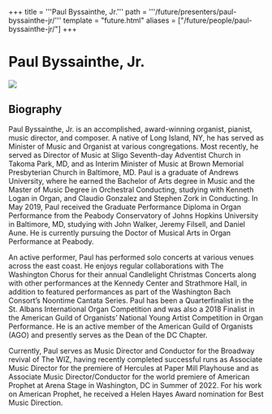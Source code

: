 +++
title = '''Paul Byssainthe, Jr.'''
path = '''/future/presenters/paul-byssainthe-jr/'''
template = "future.html"
aliases = ["/future/people/paul-byssainthe-jr/"]
+++

<h1>Paul Byssainthe, Jr.</h1>

<img class="speaker-photo" src="https://custom.cvent.com/C3A4539B19F74ABCB6FCE437F6BC0A74/files/event/910aaf2914d44586a56fbd0b3b2c31c0/69ed1f9ad3e943d7a0e367655c78f048.jpg">
<h2>Biography</h2>
<p>Paul Byssainthe, Jr. is an accomplished, award-winning organist, pianist, music director, and composer. A native of Long Island, NY, he has served as Minister of Music and Organist at various congregations. Most recently, he served as Director of Music at Sligo Seventh-day Adventist Church in Takoma Park, MD, and as Interim Minister of Music at Brown Memorial Presbyterian Church in Baltimore, MD. Paul is a graduate of Andrews University, where he earned the Bachelor of Arts degree in Music and the Master of Music Degree in Orchestral Conducting, studying with Kenneth Logan in Organ, and Claudio Gonzalez and Stephen Zork in Conducting. In May 2019, Paul received the Graduate Performance Diploma in Organ Performance from the Peabody Conservatory of Johns Hopkins University in Baltimore, MD, studying with John Walker, Jeremy Filsell, and Daniel Aune. He is currently pursuing the Doctor of Musical Arts in Organ Performance at Peabody.

An active performer, Paul has performed solo concerts at various venues across the east coast. He enjoys regular collaborations with The Washington Chorus for their annual Candlelight Christmas Concerts along with other performances at the Kennedy Center and Strathmore Hall, in addition to featured performances as part of the Washington Bach Consort’s Noontime Cantata Series. Paul has been a Quarterfinalist in the St. Albans International Organ Competition and was also a 2018 Finalist in the American Guild of Organists’ National Young Artist Competition in Organ Performance. He is an active member of the American Guild of Organists (AGO) and presently serves as the Dean of the DC Chapter.

Currently, Paul serves as Music Director and Conductor for the Broadway revival of The WIZ, having recently completed successful runs as Associate Music Director for the premiere of Hercules at Paper Mill Playhouse and as Associate Music Director/Conductor for the world premiere of American Prophet at Arena Stage in Washington, DC in Summer of 2022. For his work on American Prophet, he received a Helen Hayes Award nomination for Best Music Direction.</p>

